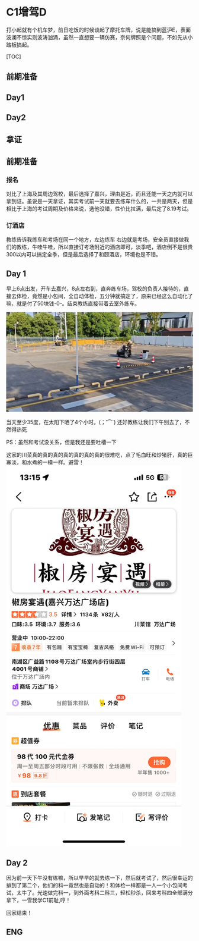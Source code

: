 # C1增驾D
打小起就有个机车梦，前日吃饭的时候谈起了摩托车牌，说是能搞到蓝沪E，表面波澜不惊实则波涛汹涌，虽然一直想要一辆仿赛，奈何牌照是个问题，不如先从小踏板搞起。

[TOC]
## 前期准备
## Day1
## Day2
## 拿证


## 前期准备
### 报名

对比了上海及其周边驾校，最后选择了嘉兴，理由是近，而且还能一天之内就可以拿到证。虽说是一天拿证，其实考试前一天就要去练车什么的，一共是两天，但是相比于上海的考试周期及价格来说，选他没错，性价比拉满，最后定了8.19考试。

### 订酒店

教练告诉我练车和考场在同一个地方，左边练车 右边就是考场，安全员直接做我们的教练，牛哇牛哇，所以直接订考场附近的酒店即可，淡季吧，酒店倒不是很贵 300以内可以搞定全季，但是最后选择了和颐酒店，环境也是不错。

## Day 1

早上6点出发，开车去嘉兴，8点左右到，直奔练车场，驾校的负责人接待的，直接去体检，竟然是小包间，全自动体检，五分钟就搞定了，原来已经这么自动化了嘛，就是付了50块钱-0-。结束教练直接带着去室外练车。

<img src="/blog/assets/202408281345.jpg" />

当天至少35度，在太阳下晒了4个小时。(；′⌒`) 还好教练让我们下午别去了，不然得热死

PS：虽然和考试没关系，但是我还是要吐槽一下

这家的川菜真的真的真的真的真的真的真的很难吃，点了毛血旺和炒猪肝，真的巨寡淡，和水煮的一模一样。避雷！
<img src="/blog/assets/202408281346.jpg"/>

## Day 2

因为前一天下午没有练嘛，所以早早的就去练一下，然后就考试了，然后很幸运的排到了第二个，他们的科一竟然也是自动的！和体检一样都是一人一个小包间考试，太牛了。光速做完科一，到外面考科二科三，轻松秒杀，回来考科四全部满分拿下，一雪我学C1前耻,哼！

回家结束！

## ENG




